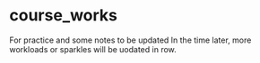# course_works
For practice and some notes to be updated
In the time later, more workloads or sparkles will be uodated in row.
